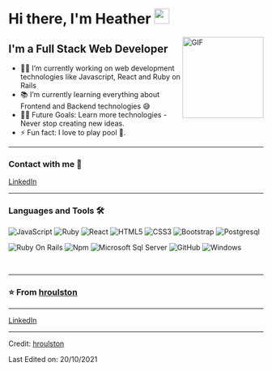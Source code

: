 # Hi there, I'm Heather <img width="30px" src="https://media.tenor.com/images/3b388fe03da271d2674faf85eb7c3fcd/tenor.gif" />

<img align="right" alt="GIF" height="160px" src="https://media.giphy.com/media/du3J3cXyzhj75IOgvA/giphy.gif" />

## I'm a Full Stack Web Developer

- 👨‍💻 I’m currently working on web development technologies like Javascript, React and Ruby on Rails
- 📚 I’m currently learning everything about Frontend and Backend technologies 😅
- 💪🏼 Future Goals: Learn more technologies - Never stop creating new ideas.
- ⚡ Fun fact: I love to play pool 🎱.

---
### Contact with me 📝

<!-- [<img align="left" alt="bilgehangecici.site" height="30px" src="https://www.flaticon.com/svg/static/icons/svg/2996/2996826.svg" />][website] -->
[LinkedIn](https://www.linkedin.com/in/heather-roulston/)
<br />

---

### Languages and Tools 🛠

![JavaScript](https://img.shields.io/badge/-JavaScript-%23F7DF1C?style=flat-square&logo=javascript&logoColor=000000&labelColor=%23F7DF1C&color=%23FFCE5A)
![Ruby](https://img.shields.io/badge/Ruby-CC342D?style=for-the-badge&logo=ruby&logoColor=white)
![React](https://img.shields.io/badge/-React-61DAFB?style=flat-square&logo=react&logoColor=ffffff)
![HTML5](https://img.shields.io/badge/-HTML5-%23E44D27?style=flat-square&logo=html5&logoColor=ffffff)
![CSS3](https://img.shields.io/badge/-CSS3-%231572B6?style=flat-square&logo=css3)
![Bootstrap](https://img.shields.io/badge/-Bootstrap-563D7C?style=flat-square&logo=Bootstrap)
![Postgresql](https://img.shields.io/badge/PostgreSQL-316192?style=for-the-badge&logo=postgresql&logoColor=white)
<!-- ![Markdown](https://img.shields.io/badge/-Markdown-000000?style=flat-square&logo=markdown) -->
<!-- ![Nodejs](https://img.shields.io/badge/-Nodejs-339933?style=flat-square&logo=Node.js&logoColor=ffffff) -->
![Ruby On Rails](https://img.shields.io/badge/Ruby_on_Rails-CC0000?style=for-the-badge&logo=ruby-on-rails&logoColor=white)
![Npm](https://img.shields.io/badge/-npm-CB3837?style=flat-square&logo=npm)
![Microsoft Sql Server](https://img.shields.io/badge/-Sql%20Server-CC2927?style=flat-square&logo=microsoft-sql-server&logoColor=ffffff)
![GitHub](https://img.shields.io/badge/-GitHub-181717?style=flat-square&logo=github)
![Windows](http://img.shields.io/badge/-Windows-0078D6?style=flat-square&logo=windows&logoColor=ffffff)

<br/>
</div

<br/>

---

### ⭐️ From [hroulston](https://github.com/hroulston) ###

---

[LinkedIn](https://www.linkedin.com/in/heather-roulston/)


----
Credit: [hroulston](https://github.com/hroulston)

Last Edited on: 20/10/2021
